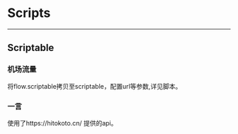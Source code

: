 # Scripts
***
## Scriptable
### 机场流量
将flow.scriptable拷贝至scriptable，配置url等参数,详见脚本。
### 一言
使用了https://hitokoto.cn/ 提供的api。
